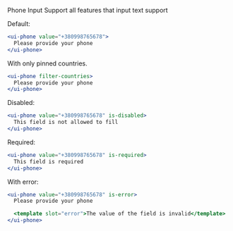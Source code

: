 Phone Input Support all features that input text support

Default:
```jsx
<ui-phone value="+380998765678">
  Please provide your phone
</ui-phone>
```

With only pinned countries.
```jsx
<ui-phone filter-countries>
  Please provide your phone
</ui-phone>
```

Disabled:
```jsx
<ui-phone value="+380998765678" is-disabled>
  This field is not allowed to fill
</ui-phone>
```

Required:
```jsx
<ui-phone value="+380998765678" is-required>
  This field is required
</ui-phone>
```


With error:
```jsx
<ui-phone value="+380998765678" is-error>
  Please provide your phone

  <template slot="error">The value of the field is invalid</template>
</ui-phone>
```

